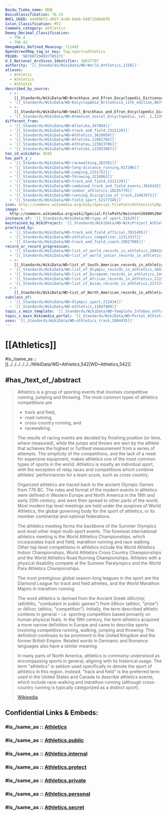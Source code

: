 ```yaml
---
Baidu_Tieba_name: 田径
Basisklassifikation: 76.15
BHCL_UUID: e4d99bf3-d0d7-4c89-84eb-0487150b46f0
Colon_Classification: MY2
Commons_category: Athletics
Dewey_Decimal_Classification:
  - 796.4
  - 796.42
OmegaWiki_Defined_Meaning: 711492
OpenStreetMap_tag_or_key: Tag:sport=athletics
P8189: '987007294937705171'
U_S_National_Archives_Identifier: 10637707
authority: '[[_Standards/WikiData/WD~World_Athletics,1158]]'
aliases:
  - Athletic
  - Athletics
  - Athletik
described_by_source:
  - >-
    [[_Standards/WikiData/WD~Brockhaus_and_Efron_Encyclopedic_Dictionary,602358]]
  - '[[_Standards/WikiData/WD~Encyclopædia_Britannica_11th_edition,867541]]'
  - >-
    [[_Standards/WikiData/WD~Small_Brockhaus_and_Efron_Encyclopedic_Dictionary,19180675]]
  - '[[_Standards/WikiData/WD~Armenian_Soviet_Encyclopedia,_vol._1,123560817]]'
different_from:
  - '[[_Standards/WikiData/WD~Atletika,347884]]'
  - '[[_Standards/WikiData/WD~track_and_field,3312129]]'
  - '[[_Standards/WikiData/WD~Athletics,3628059]]'
  - '[[_Standards/WikiData/WD~Atletiko,12961784]]'
  - '[[_Standards/WikiData/WD~Athletau,123023706]]'
  - '[[_Standards/WikiData/WD~Atletiks,123023867]]'
has_id_wikidata: Q542
has_part_s_:
  - '[[_Standards/WikiData/WD~racewalking,202391]]'
  - '[[_Standards/WikiData/WD~long-distance_running,917206]]'
  - '[[_Standards/WikiData/WD~jumping,1151752]]'
  - '[[_Standards/WikiData/WD~throwing,3216963]]'
  - '[[_Standards/WikiData/WD~track_and_field,3312129]]'
  - '[[_Standards/WikiData/WD~combined_track_and_field_events,3924425]]'
  - '[[_Standards/WikiData/WD~indoor_athletics,10235779]]'
  - '[[_Standards/WikiData/WD~running_discipline_of_track,21467672]]'
  - '[[_Standards/WikiData/WD~field_sport,52177345]]'
icon: http://commons.wikimedia.org/wiki/Special:FilePath/Athletics%20pictogram.svg
image: >-
  http://commons.wikimedia.org/wiki/Special:FilePath/Naisten%20400%20m%20aidat.jpg
instance_of: '[[_Standards/WikiData/WD~type_of_sport,31629]]'
maintained_by_WikiProject: '[[_Standards/WikiData/WD~WikiProject_Athletics,15079710]]'
practiced_by:
  - '[[_Standards/WikiData/WD~track_and_field_official,7831495]]'
  - '[[_Standards/WikiData/WD~athletics_competitor,11513337]]'
  - '[[_Standards/WikiData/WD~track_and_field_coach,19827985]]'
record_or_record_progression:
  - '[[_Standards/WikiData/WD~list_of_world_records_in_athletics,208410]]'
  - '[[_Standards/WikiData/WD~list_of_world_junior_records_in_athletics,592883]]'
  - >-
    [[_Standards/WikiData/WD~list_of_South_American_records_in_athletics,965765]]
  - '[[_Standards/WikiData/WD~list_of_Olympic_records_in_athletics,1043261]]'
  - '[[_Standards/WikiData/WD~list_of_European_records_in_athletics,1445200]]'
  - '[[_Standards/WikiData/WD~list_of_African_records_in_athletics,2115084]]'
  - '[[_Standards/WikiData/WD~list_of_Asian_records_in_athletics,2271743]]'
  - >-
    [[_Standards/WikiData/WD~list_of_North_American_records_in_athletics,3643775]]
subclass_of:
  - '[[_Standards/WikiData/WD~Olympic_sport,212434]]'
  - '[[_Standards/WikiData/WD~athletics,11047409]]'
topic_s_main_template: '[[_Standards/WikiData/WD~Template_Infobox_athletics_race,11171523]]'
topic_s_main_Wikimedia_portal: '[[_Standards/WikiData/WD~Portal_Athletics,8289031]]'
uses: '[[_Standards/WikiData/WD~athletics_track,1004435]]'
---
```


# [[Athletics]] 

#is_/same_as :: [[../../../../../../WikiData/WD~Athletics,542|WD~Athletics,542]] 

## #has_/text_of_/abstract 

> Athletics is a group of sporting events that involves competitive running, jumping and throwing. 
> The most common types of athletics competitions are 
> - track and field, 
> - road running, 
> - cross-country running, and 
> - racewalking.
>
> The results of racing events are decided by finishing position (or time, where measured), while the jumps and throws are won by the athlete that achieves the highest or furthest measurement from a series of attempts. The simplicity of the competitions, and the lack of a need for expensive equipment, makes athletics one of the most common types of sports in the world. Athletics is mostly an individual sport, with the exception of relay races and competitions which combine athletes' performances for a team score, such as cross country.
>
> Organized athletics are traced back to the ancient Olympic Games from 776 BC. The rules and format of the modern events in athletics were defined in Western Europe and North America in the 19th and early 20th century, and were then spread to other parts of the world. Most modern top level meetings are held under the auspices of World Athletics, the global governing body for the sport of athletics, or its member continental and national federations.
>
> The athletics meeting forms the backbone of the Summer Olympics and most other major multi-sport events. The foremost international athletics meeting is the World Athletics Championships, which incorporates track and field, marathon running and race walking. Other top level competitions in athletics include the World Athletics Indoor Championships, World Athletics Cross Country Championships and the World Athletics Road Running Championships. Athletes with a physical disability compete at the Summer Paralympics and the World Para Athletics Championships.
>
> The most prestigious global season-long leagues in the sport are the Diamond League for track and field athletes, and the World Marathon Majors in marathon running.
>
> The word athletics is derived from the Ancient Greek ἀθλητής (athlētēs, "combatant in public games") from ἆθλον (athlon, "prize") or ἆθλος (athlos, "competition"). Initially, the term described athletic contests in general – i.e. sporting competition based primarily on human physical feats. In the 19th century, the term athletics acquired a more narrow definition in Europe and came to describe sports involving competitive running, walking, jumping and throwing. This definition continues to be prominent in the United Kingdom and the former British Empire.  Related words in Germanic and Romance languages also have a similar meaning.
>
> In many parts of North America, athletics is commonly understood as encompassing sports in general, aligning with its historical usage. The term "athletics" is seldom used specifically to denote the sport of athletics in this region. Instead, "track and field" is the preferred term used in the United States and Canada to describe athletics events, which include race-walking and marathon running (although cross-country running is typically categorized as a distinct sport).
>
> [Wikipedia](https://en.wikipedia.org/wiki/Sport%20of%20athletics) 


## Confidential Links & Embeds: 

### #is_/same_as :: [Athletics](/_Standards/Society/Communication/Media/Performing_Arts/Sport/Individual_Sport/Athletics.md) 

### #is_/same_as :: [Athletics.public](/_public/Society/Communication/Media/Performing_Arts/Sport/Individual_Sport/Athletics.public.md) 

### #is_/same_as :: [Athletics.internal](/_internal/Society/Communication/Media/Performing_Arts/Sport/Individual_Sport/Athletics.internal.md) 

### #is_/same_as :: [Athletics.protect](/_protect/Society/Communication/Media/Performing_Arts/Sport/Individual_Sport/Athletics.protect.md) 

### #is_/same_as :: [Athletics.private](/_private/Society/Communication/Media/Performing_Arts/Sport/Individual_Sport/Athletics.private.md) 

### #is_/same_as :: [Athletics.personal](/_personal/Society/Communication/Media/Performing_Arts/Sport/Individual_Sport/Athletics.personal.md) 

### #is_/same_as :: [Athletics.secret](/_secret/Society/Communication/Media/Performing_Arts/Sport/Individual_Sport/Athletics.secret.md)